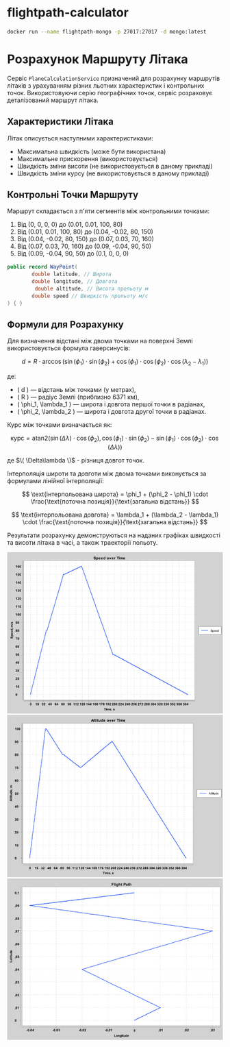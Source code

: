 # flightpath-calculator


```bash
docker run --name flightpath-mongo -p 27017:27017 -d mongo:latest
```

# Розрахунок Маршруту Літака

Сервіс `PlaneCalculationService` призначений для розрахунку маршрутів літаків з урахуванням різних льотних характеристик і контрольних точок. Використовуючи серію географічних точок, сервіс розраховує деталізований маршрут літака.

## Характеристики Літака

Літак описується наступними характеристиками:
- Максимальна швидкість (може бути використана)
- Максимальне прискорення (використовується) 
- Швидкість зміни висоти (не використовується в даному прикладі)
- Швидкість зміни курсу (не використовується в даному прикладі)

## Контрольні Точки Маршруту

Маршрут складається з п'яти сегментів між контрольними точками:
1. Від (0, 0, 0, 0) до (0.01, 0.01, 100, 80)
2. Від (0.01, 0.01, 100, 80) до (0.04, -0.02, 80, 150)
3. Від (0.04, -0.02, 80, 150) до (0.07, 0.03, 70, 160)
4. Від (0.07, 0.03, 70, 160) до (0.09, -0.04, 90, 50)
5. Від (0.09, -0.04, 90, 50) до (0.1, 0, 0, 0)

```java
public record WayPoint(
        double latitude, // Широта
        double longitude, // Довгота
         double altitude, // Висота прольоту м
        double speed // Швидкість прольоту м/с
) { }
```

## Формули для Розрахунку

Для визначення відстані між двома точками на поверхні Землі використовується формула гаверсинусів:

$$
d = R \cdot \arccos\left(\sin(\phi_1) \cdot \sin(\phi_2) + \cos(\phi_1) \cdot \cos(\phi_2) \cdot \cos(\lambda_2 - \lambda_1)\right)
$$

де:
- \( d \) — відстань між точками (у метрах),
- \( R \) — радіус Землі (приблизно 6371 км),
- \( \phi_1, \lambda_1 \) — широта і довгота першої точки в радіанах,
- \( \phi_2, \lambda_2 \) — широта і довгота другої точки в радіанах.

Курс між точками визначається як:

$$
\text{курс} = \text{atan2}\left(\sin(\Delta\lambda) \cdot \cos(\phi_2), \cos(\phi_1) \cdot \sin(\phi_2) - \sin(\phi_1) \cdot \cos(\phi_2) \cdot \cos(\Delta\lambda)\right)
$$

де $\( \Delta\lambda \)$ - різниця довгот точок.

Інтерполяція широти та довготи між двома точками виконується за формулами лінійної інтерполяції:

$$
\text{інтерпольована широта} = \phi_1 + (\phi_2 - \phi_1) \cdot \frac{\text{поточна позиція}}{\text{загальна відстань}}
$$

$$
\text{інтерпольована довгота} = \lambda_1 + (\lambda_2 - \lambda_1) \cdot \frac{\text{поточна позиція}}{\text{загальна відстань}}
$$

Результати розрахунку демонструються на наданих графіках швидкості та висоти літака в часі, а також траекторії польоту.

![2024-04-08_205839.jpg](screenshots%2F2024-04-08_205839.jpg)
![2024-04-08_205954.jpg](screenshots%2F2024-04-08_205954.jpg)
![2024-04-08_210051.jpg](screenshots%2F2024-04-08_210051.jpg)